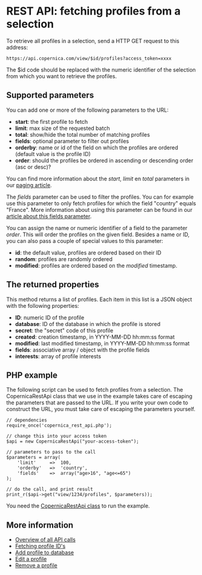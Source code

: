 # REST API: fetching profiles from a selection

To retrieve all profiles in a selection, send a HTTP GET request to this address:

`https://api.copernica.com/view/$id/profiles?access_token=xxxx`

The $id code should be replaced with the numeric identifier of the selection
from which you want to retrieve the profiles.

## Supported parameters

You can add one or more of the following parameters to the URL:

* **start**: the first profile to fetch
* **limit**: max size of the requested batch
* **total**: show/hide the total number of matching profiles
* **fields**: optional parameter to filter out profiles
* **orderby**: name or id of the field on which the profiles are ordered (default value is the profile ID)
* **order**: should the profiles be ordered in ascending or descending order (asc or desc)?

You can find more information about the *start*, *limit* en *total* parameters 
in our [paging article](./rest-paging.md). 

The *fields* parameter can be used to filter the profiles. You can for example
use this parameter to only fetch profiles for which the field "country" equals
"France". More information about using this parameter can be found in our
[article about this fields parameter](./rest-fields-parameter.md).

You can assign the name or numeric identifier of a field to the parameter *order*.
This will order the profiles on the given field.
Besides a name or ID, you can also pass a couple of special values to this parameter:

* **id**: the default value, profiles are ordered based on their ID
* **random**: profiles are randomly ordered
* **modified**: profiles are ordered based on the *modified* timestamp.


## The returned properties

This method returns a list of profiles. Each item in this list is a JSON object
with the following properties:

* **ID**: numeric ID of the profile
* **database**: ID of the database in which the profile is stored
* **secret**: the "secret" code of this profile
* **created**: creation timestamp, in YYYY-MM-DD hh:mm:ss format
* **modified**: last modified timestamp, in YYYY-MM-DD hh:mm:ss format
* **fields**: associative array / object with the profile fields
* **interests**: array of profile interests


## PHP example

The following script can be used to fetch profiles from a selection. The 
CopernicaRestApi class that we use in the example takes care of escaping the
parameters that are passed to the URL. If you write your own code to construct
the URL, you must take care of escaping the parameters yourself.

    // dependencies
    require_once('copernica_rest_api.php');
    
    // change this into your access token
    $api = new CopernicaRestApi("your-access-token");

    // parameters to pass to the call
    $parameters = array(
        'limit'     =>  100,
        'orderby'   =>  'country',
        'fields'    =>  array("age>16", "age<=65")
    );
    
    // do the call, and print result
    print_r($api->get("view/1234/profiles", $parameters));

You need the [CopernicaRestApi class](./rest-php.md) to run the example.
    

## More information

* [Overview of all API calls](./rest-api.md)
* [Fetching profile ID's](./rest-get-view-profileids.md)
* [Add profile to database](./rest-post-database-profiles.md)
* [Edit a profile](./rest-put-profile-fields.md)
* [Remove a profile](./rest-delete-profile.md)
